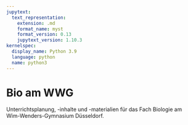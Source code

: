 ```yaml
---
jupytext:
  text_representation:
    extension: .md
    format_name: myst
    format_version: 0.13
    jupytext_version: 1.10.3
kernelspec:
  display_name: Python 3.9
  language: python
  name: python3
---
```


# Bio am WWG

Unterrichtsplanung, -inhalte und -materialien für das Fach Biologie am Wim-Wenders-Gymnasium Düsseldorf.
